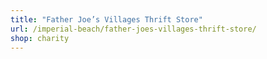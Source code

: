 ```yaml
---
title: "Father Joe’s Villages Thrift Store"
url: /imperial-beach/father-joes-villages-thrift-store/
shop: charity
---
```

